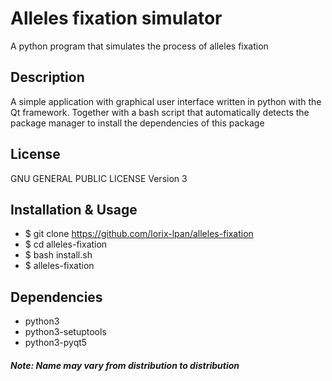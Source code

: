 # Alleles fixation simulator
A python program that simulates the process of alleles fixation

## Description
A simple application with graphical user interface written in python with the Qt
framework. Together with a bash script that automatically detects the package
manager to install the dependencies of this package

## License
GNU GENERAL PUBLIC LICENSE Version 3

## Installation & Usage
* $ git clone https://github.com/lorix-lpan/alleles-fixation
* $ cd alleles-fixation
* $ bash install.sh
* $ alleles-fixation

## Dependencies
* python3
* python3-setuptools
* python3-pyqt5

##### Note: Name may vary from distribution to distribution
